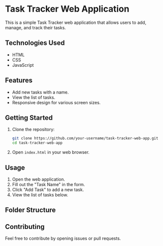 # Task Tracker Web Application

This is a simple Task Tracker web application that allows users to add, manage, and track their tasks.

## Technologies Used

- HTML
- CSS
- JavaScript

## Features

- Add new tasks with a name.
- View the list of tasks.
- Responsive design for various screen sizes.

## Getting Started

1. Clone the repository:

   ```bash
   git clone https://github.com/your-username/task-tracker-web-app.git
   cd task-tracker-web-app
   ```

2. Open `index.html` in your web browser.

## Usage

1. Open the web application.
2. Fill out the "Task Name" in the form.
3. Click "Add Task" to add a new task.
4. View the list of tasks below.

## Folder Structure

## Contributing

Feel free to contribute by opening issues or pull requests.
